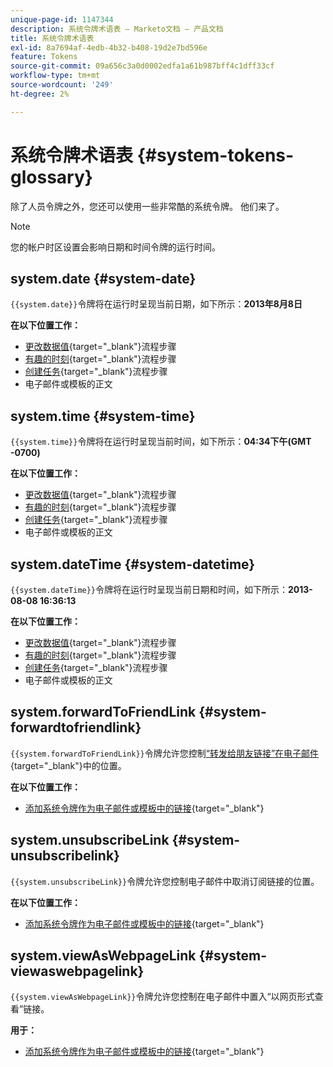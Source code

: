 ```yaml
---
unique-page-id: 1147344
description: 系统令牌术语表 — Marketo文档 — 产品文档
title: 系统令牌术语表
exl-id: 8a7694af-4edb-4b32-b408-19d2e7bd596e
feature: Tokens
source-git-commit: 09a656c3a0d0002edfa1a61b987bff4c1dff33cf
workflow-type: tm+mt
source-wordcount: '249'
ht-degree: 2%

---
```


# 系统令牌术语表 {#system-tokens-glossary}

除了人员令牌之外，您还可以使用一些非常酷的系统令牌。 他们来了。

>[!NOTE]
>
>您的帐户时区设置会影响日期和时间令牌的运行时间。

## system.date {#system-date}

`{{system.date}}`令牌将在运行时呈现当前日期，如下所示：**2013年8月8日**

**在以下位置工作：**

* [更改数据值](/help/marketo/product-docs/core-marketo-concepts/smart-campaigns/flow-actions/change-data-value.md){target="_blank"}流程步骤
* [有趣的时刻](/help/marketo/product-docs/core-marketo-concepts/smart-campaigns/flow-actions/interesting-moment.md){target="_blank"}流程步骤
* [创建任务](/help/marketo/product-docs/core-marketo-concepts/smart-campaigns/salesforce-flow-actions/create-task.md){target="_blank"}流程步骤
* 电子邮件或模板的正文

## system.time {#system-time}

`{{system.time}}`令牌将在运行时呈现当前时间，如下所示：**04:34下午(GMT -0700)**

**在以下位置工作：**

* [更改数据值](/help/marketo/product-docs/core-marketo-concepts/smart-campaigns/flow-actions/change-data-value.md){target="_blank"}流程步骤
* [有趣的时刻](/help/marketo/product-docs/core-marketo-concepts/smart-campaigns/flow-actions/interesting-moment.md){target="_blank"}流程步骤
* [创建任务](/help/marketo/product-docs/core-marketo-concepts/smart-campaigns/salesforce-flow-actions/create-task.md){target="_blank"}流程步骤
* 电子邮件或模板的正文

## system.dateTime {#system-datetime}

`{{system.dateTime}}`令牌将在运行时呈现当前日期和时间，如下所示：**2013-08-08 16:36:13**

**在以下位置工作：**

* [更改数据值](/help/marketo/product-docs/core-marketo-concepts/smart-campaigns/flow-actions/change-data-value.md){target="_blank"}流程步骤
* [有趣的时刻](/help/marketo/product-docs/core-marketo-concepts/smart-campaigns/flow-actions/interesting-moment.md){target="_blank"}流程步骤
* [创建任务](/help/marketo/product-docs/core-marketo-concepts/smart-campaigns/salesforce-flow-actions/create-task.md){target="_blank"}流程步骤
* 电子邮件或模板的正文

## system.forwardToFriendLink {#system-forwardtofriendlink}

`{{system.forwardToFriendLink}}`令牌允许您控制[“转发给朋友链接”在电子邮件](/help/marketo/product-docs/email-marketing/general/functions-in-the-editor/forward-to-a-friend-link-in-emails.md){target="_blank"}中的位置。

**在以下位置工作：**

* [添加系统令牌作为电子邮件或模板中的链接](/help/marketo/product-docs/email-marketing/general/using-tokens/add-a-system-token-as-a-link-in-an-email.md){target="_blank"}

## system.unsubscribeLink {#system-unsubscribelink}

`{{system.unsubscribeLink}}`令牌允许您控制电子邮件中取消订阅链接的位置。

**在以下位置工作：**

* [添加系统令牌作为电子邮件或模板中的链接](/help/marketo/product-docs/email-marketing/general/using-tokens/add-a-system-token-as-a-link-in-an-email.md){target="_blank"}

## system.viewAsWebpageLink {#system-viewaswebpagelink}

`{{system.viewAsWebpageLink}}`令牌允许您控制在电子邮件中置入“以网页形式查看”链接。

**用于：**

* [添加系统令牌作为电子邮件或模板中的链接](/help/marketo/product-docs/email-marketing/general/using-tokens/add-a-system-token-as-a-link-in-an-email.md){target="_blank"}
